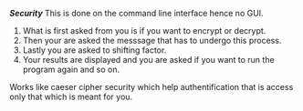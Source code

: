 ***********Security***********
This is done on the command line interface hence no GUI.
1) What is first asked from you is if you want to encrypt or decrypt.
2) Then your are asked the messsage that has to undergo this process.
3) Lastly you are asked to shifting factor.
4) Your results are displayed and you are asked if you want to run the program again and so on.

Works like caeser cipher security which help authentification that is access only that which is meant for you.